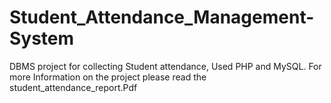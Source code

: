 # Student_Attendance_Management-System
DBMS project for collecting Student attendance, Used PHP and MySQL.
For more Information on the project please read the student_attendance_report.Pdf 

